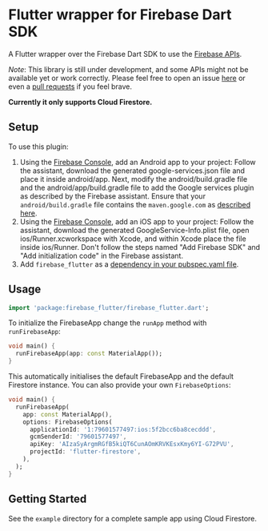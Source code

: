 # Flutter wrapper for Firebase Dart SDK

A Flutter wrapper over the Firebase Dart SDK to use the [Firebase APIs](https://firebase.google.com/docs/).

*Note*: This library is still under development, and some APIs might not be available yet or work correctly. 
Please feel free to open an issue [here](https://github.com/fluttercommunity/firebase_flutter_sdk/issues) or even a
[pull requests](https://github.com/fluttercommunity/firebase_flutter_sdk/pulls) if you feel brave.

**Currently it only supports Cloud Firestore.**

## Setup

To use this plugin:

1. Using the [Firebase Console](http://console.firebase.google.com/), add an Android app to your project:
Follow the assistant, download the generated google-services.json file and place it inside android/app. Next,
modify the android/build.gradle file and the android/app/build.gradle file to add the Google services plugin
as described by the Firebase assistant. Ensure that your `android/build.gradle` file contains the
`maven.google.com` as [described here](https://firebase.google.com/docs/android/setup#add_the_sdk).
1. Using the [Firebase Console](http://console.firebase.google.com/), add an iOS app to your project:
Follow the assistant, download the generated GoogleService-Info.plist file, open ios/Runner.xcworkspace
with Xcode, and within Xcode place the file inside ios/Runner. Don't follow the steps named
"Add Firebase SDK" and "Add initialization code" in the Firebase assistant.
1. Add `firebase_flutter` as a [dependency in your pubspec.yaml file](https://flutter.io/platform-plugins/).

## Usage

```dart
import 'package:firebase_flutter/firebase_flutter.dart';
```

To initialize the FirebaseApp change the `runApp` method with `runFirebaseApp`:

```dart
void main() {
  runFirebaseApp(app: const MaterialApp());
}
```

This automatically initialises the default FirebaseApp and the default Firestore instance. You can also provide your own
 `FirebaseOptions`:

```dart
void main() {
  runFirebaseApp(
    app: const MaterialApp(),
    options: FirebaseOptions(
      applicationId: '1:79601577497:ios:5f2bcc6ba8cecddd',
      gcmSenderId: '79601577497',
      apiKey: 'AIzaSyArgmRGfB5kiQT6CunAOmKRVKEsxKmy6YI-G72PVU',
      projectId: 'flutter-firestore',
    ),
  );
}
```

## Getting Started

See the `example` directory for a complete sample app using Cloud Firestore.